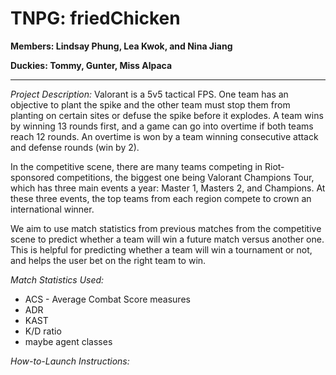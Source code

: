 # TNPG: friedChicken

**Members: Lindsay Phung, Lea Kwok, and Nina Jiang**

**Duckies: Tommy, Gunter, Miss Alpaca**

---

*Project Description:*
Valorant is a 5v5 tactical FPS. One team has an objective to plant the spike and the other team must stop them from planting on certain sites or defuse the spike before it explodes. A team wins by winning 13 rounds first, and a game can go into overtime if both teams reach 12 rounds. An overtime is won by a team winning consecutive attack and defense rounds (win by 2).

In the competitive scene, there are many teams competing in Riot-sponsored competitions, the biggest one being Valorant Champions Tour, which has three main events a year: Master 1, Masters 2, and Champions. At these three events, the top teams from each region compete to crown an international winner.

We aim to use match statistics from previous matches from the competitive scene to predict whether a team will win a future match versus another one. This is helpful for predicting whether a team will win a tournament or not, and helps the user bet on the right team to win.  

*Match Statistics Used:*
 * ACS - Average Combat Score measures
 * ADR
 * KAST
 * K/D ratio
 * maybe agent classes

*How-to-Launch Instructions:*
